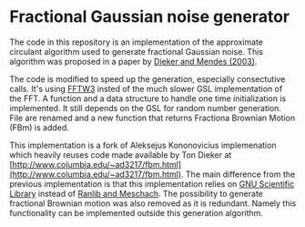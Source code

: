 # Fractional Gaussian noise generator
The code in this repository is an implementation of the approximate circulant algorithm used to generate fractional Gaussian noise. This algorithm was proposed in a paper by [Dieker and Mendes (2003)](https://doi.org/10.1017/S0269964803173081).

The code is modified to speed up the generation, especially consectutive calls. It's using [FFTW3](http://www.fftw.org/) insted of the much slower GSL implementation of the FFT. A function and a data structure to handle one time initialization is implemented. It still depends on the GSL for random number generation. File are renamed and a new function that returns Fractiona Brownian Motion (FBm) is added.

This implementation is a fork of Aleksejus Kononovicius implemenation which heavily reuses code made available by Ton Dieker at [http://www.columbia.edu/~ad3217/fbm.html](http://www.columbia.edu/~ad3217/fbm.html). The main difference from the previous implementation is that this implementation relies on [GNU Scientific Library](https://www.gnu.org/software/gsl/) instead of [Ranlib and Meschach](http://www.netlib.org/). The possibility to generate fractional Brownian motion was also removed as it is redundant. Namely this functionality can be implemented outside this generation algorithm.
